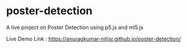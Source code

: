 # poster-detection
A live project on Poster Detection using p5.js and ml5.js


Live Demo Link : https://anuragkumar-nitjsr.github.io/poster-detection/
